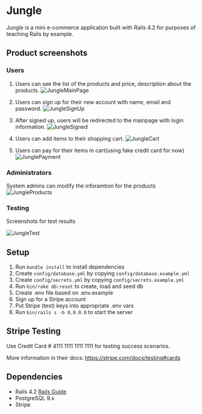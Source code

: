 # Jungle

Jungle is a mini e-commerce application built with Rails 4.2 for purposes of teaching Rails by example.

## Product screenshots

### Users
1. Users can see the list of the products and price, description about the products. 
![JungleMainPage](https://github.com/spiritxhx/Jungle/blob/master/screenshots/JungleMainPage.png)

2. Users can sign up for their new account with name, email and password. 
![JungleSignUp](https://github.com/spiritxhx/Jungle/blob/master/screenshots/JungleSignUp.png)

3. After signed up, users will be redirected to the mainpage with login information. 
![JungleSigned](
  https://github.com/spiritxhx/Jungle/blob/master/screenshots/JungleSigned.png
)

4. Users can add items to their shopping cart. 
![JungleCart](https://github.com/spiritxhx/Jungle/blob/master/screenshots/JungleCart.png)

5. Users can pay for their items in cart(using fake credit card for now)
![JunglePayment](https://github.com/spiritxhx/Jungle/blob/master/screenshots/JunglePayment.png)

### Administrators
System admins can modify the inforamtion for the products
![JungleProducts](https://github.com/spiritxhx/Jungle/blob/master/screenshots/JungleProducts.png)

### Testing
Screenshots for test results

![JungleTest](https://github.com/spiritxhx/Jungle/blob/master/screenshots/JungleTest.png)

## Setup

1. Run `bundle install` to install dependencies
2. Create `config/database.yml` by copying `config/database.example.yml`
3. Create `config/secrets.yml` by copying `config/secrets.example.yml`
4. Run `bin/rake db:reset` to create, load and seed db
5. Create .env file based on .env.example
6. Sign up for a Stripe account
7. Put Stripe (test) keys into appropriate .env vars
8. Run `bin/rails s -b 0.0.0.0` to start the server

## Stripe Testing

Use Credit Card # 4111 1111 1111 1111 for testing success scenarios.

More information in their docs: <https://stripe.com/docs/testing#cards>

## Dependencies

* Rails 4.2 [Rails Guide](http://guides.rubyonrails.org/v4.2/)
* PostgreSQL 9.x
* Stripe
